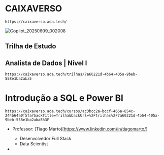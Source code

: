# CAIXAVERSO
`https://caixaverso.ada.tech/`

![Copilot_20250609_002008](https://github.com/user-attachments/assets/b9854d88-8df6-4c5c-bbfd-72d978a06dd5)


## Trilha de Estudo
## Analista de Dados | Nível I
`https://caixaverso.ada.tech/trilhas/7a60221d-4b64-405a-9beb-558e1ba2aba5`


# Introdução a SQL e Power BI 
`https://caixaverso.ada.tech/cursos/ac3bcc2a-bccf-466a-854c-244b64a0f5fa?backTitle=Trilha&backUrl=%2Ftrilhas%2F7a60221d-4b64-405a-9beb-558e1ba2aba5%3F`

- Professor: (Tiago Marto)[https://www.linkedin.com/in/tiagomarto/]
  - Desenvolvedor Full Stack
  - Data Scientist

 - 
